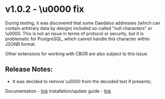 # v1.0.2 - \u0000 fix
During testing, it was discovered that some Daedalus addresses (which can contain arbitrary data by design) included so-called "null characters" or \u0000. This is not an issue in terms of protocol or security, but it is problematic for PostgreSQL, which cannot handle this character within JSONB format.

Other extensions for working with CBOR are also subject to this issue.

## Release Notes:
- It was decided to remove \u0000 from the decoded text if presents;

Documentation - [link](https://github.com/cardano-community/pg_cardano/blob/master/README.md)
Installation/update guide - [link](https://github.com/cardano-community/pg_cardano/blob/master/README.md#installing-pre-built-binaries)